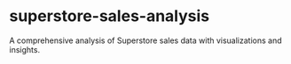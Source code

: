 # superstore-sales-analysis
A comprehensive analysis of Superstore sales data with visualizations and insights.
